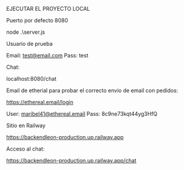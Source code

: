 EJECUTAR EL PROYECTO LOCAL
 
Puerto por defecto 8080

 node .\server.js

 Usuario de prueba

 Email: test@email.com
 Pass: test

 Chat:

 localhost:8080/chat

Email de etherial para probar el correcto envio de email con pedidos:

https://ethereal.email/login

User: maribel41@ethereal.email
Pass: 8c9ne73kqt44yg3HfQ

Sitio en Railway 

https://backendleon-production.up.railway.app


Acceso al chat:

https://backendleon-production.up.railway.app/chat

